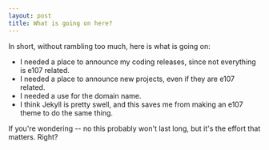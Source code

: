 ```yaml
---
layout: post
title: What is going on here?
---
```


In short, without rambling too much, here is what is going on:

* I needed a place to announce my coding releases, since not everything is e107 related.
* I needed a place to announce new projects, even if they are e107 related.
* I needed a use for the domain name.
* I think Jekyll is pretty swell, and this saves me from making an e107 theme to do the same thing.

If you're wondering -- no this probably won't last long, but it's the effort that matters. Right?
